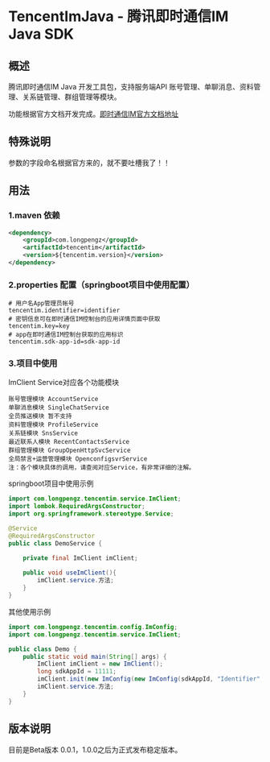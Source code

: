 # TencentImJava - 腾讯即时通信IM Java SDK
## 概述
腾讯即时通信IM Java 开发工具包，支持服务端API 账号管理、单聊消息、资料管理、关系链管理、群组管理等模块。

功能根据官方文档开发完成。[即时通信IM官方文档地址](https://cloud.tencent.com/document/product/269/1519)

## 特殊说明
参数的字段命名根据官方来的，就不要吐槽我了！！

## 用法
### 1.maven 依赖
```xml
<dependency>
    <groupId>com.longpengz</groupId>
    <artifactId>tencentim</artifactId>
    <version>${tencentim.version}</version>
</dependency>
```
### 2.properties 配置（springboot项目中使用配置）
```properties
# 用户名App管理员帐号
tencentim.identifier=identifier
# 密钥信息可在即时通信IM控制台的应用详情页面中获取
tencentim.key=key
# app在即时通信IM控制台获取的应用标识
tencentim.sdk-app-id=sdk-app-id 
```
### 3.项目中使用
ImClient Service对应各个功能模块
```text
账号管理模块 AccountService 
单聊消息模块 SingleChatService
全员推送模块 暂不支持
资料管理模块 ProfileService
关系链模块 SnsService
最近联系人模块 RecentContactsService
群组管理模块 GroupOpenHttpSvcService
全局禁言+运营管理模块 OpenconfigsvrService
注：各个模块具体的调用，请查阅对应Service，有非常详细的注解。
```

springboot项目中使用示例

```java
import com.longpengz.tencentim.service.ImClient;
import lombok.RequiredArgsConstructor;
import org.springframework.stereotype.Service;

@Service
@RequiredArgsConstructor
public class DemoService {

    private final ImClient imClient;
    
    public void useImClient(){
        imClient.service.方法;
    }
}
```
其他使用示例

```java
import com.longpengz.tencentim.config.ImConfig;
import com.longpengz.tencentim.service.ImClient;

public class Demo {
    public static void main(String[] args) {
        ImClient imClient = new ImClient();
        long sdkAppId = 11111;
        imClient.init(new ImConfig(new ImConfig(sdkAppId, "Identifier", "key")));
        imClient.service.方法;
    }
}
```
## 版本说明
目前是Beta版本 0.0.1，1.0.0之后为正式发布稳定版本。



